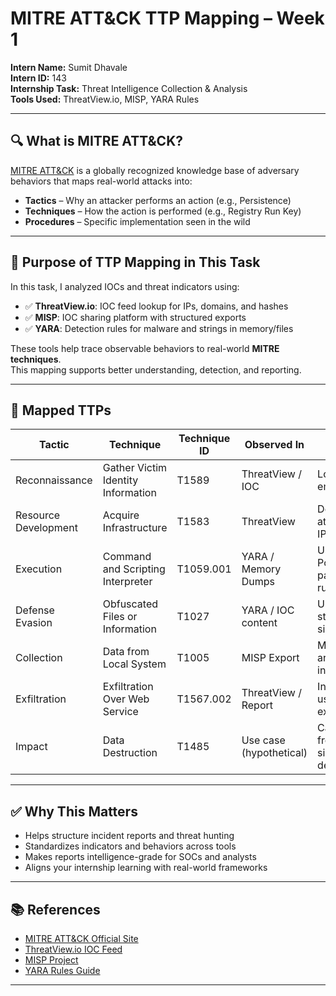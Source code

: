 # MITRE ATT&CK TTP Mapping – Week 1

**Intern Name:** Sumit Dhavale  
**Intern ID:** 143  
**Internship Task:** Threat Intelligence Collection & Analysis  
**Tools Used:** ThreatView.io, MISP, YARA Rules

---

## 🔍 What is MITRE ATT&CK?

[MITRE ATT&CK](https://attack.mitre.org/) is a globally recognized knowledge base of adversary behaviors that maps real-world attacks into:

- **Tactics** – Why an attacker performs an action (e.g., Persistence)
- **Techniques** – How the action is performed (e.g., Registry Run Key)
- **Procedures** – Specific implementation seen in the wild

---

## 🧠 Purpose of TTP Mapping in This Task

In this task, I analyzed IOCs and threat indicators using:
- ✅ **ThreatView.io**: IOC feed lookup for IPs, domains, and hashes
- ✅ **MISP**: IOC sharing platform with structured exports
- ✅ **YARA**: Detection rules for malware and strings in memory/files

These tools help trace observable behaviors to real-world **MITRE techniques**.  
This mapping supports better understanding, detection, and reporting.

---

## 🧩 Mapped TTPs

| Tactic              | Technique                            | Technique ID | Observed In         | Description                                                             |
|---------------------|---------------------------------------|--------------|----------------------|-------------------------------------------------------------------------|
| Reconnaissance       | Gather Victim Identity Information   | T1589        | ThreatView / IOC     | Lookup of external email/domain IOCs                                    |
| Resource Development | Acquire Infrastructure               | T1583        | ThreatView           | Detection of attacker-controlled IPs and domains                        |
| Execution            | Command and Scripting Interpreter    | T1059.001    | YARA / Memory Dumps  | Use of PowerShell/scripting patterns in captured rules                  |
| Defense Evasion      | Obfuscated Files or Information      | T1027        | YARA / IOC content   | Use of hex/base64 strings in malware signature                          |
| Collection           | Data from Local System               | T1005        | MISP Export          | MISP IOC captures artifacts from infected systems                       |
| Exfiltration         | Exfiltration Over Web Service        | T1567.002    | ThreatView / Report  | Indicators showing use of HTTPS for exfiltrating data                   |
| Impact               | Data Destruction                     | T1485        | Use case (hypothetical) | Can be inferred from malware signatures meant to destroy logs/data    |

---

## ✅ Why This Matters

- Helps structure incident reports and threat hunting
- Standardizes indicators and behaviors across tools
- Makes reports intelligence-grade for SOCs and analysts
- Aligns your internship learning with real-world frameworks

---

## 📚 References

- [MITRE ATT&CK Official Site](https://attack.mitre.org/)
- [ThreatView.io IOC Feed](https://threatview.io/)
- [MISP Project](https://www.misp-project.org/)
- [YARA Rules Guide](https://virustotal.github.io/yara/)

---


